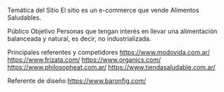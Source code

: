 Temática del Sitio
El sitio es un e-commerce que vende Alimentos Saludables. 


Público Objetivo
Personas que tengan interés en llevar una alimentación balanceada y natural, es decir, no industrializada.


Principales referentes y competidores
https://www.modovida.com.ar/
https://www.frizata.com/
https://www.organics.com/
https://www.philosopheat.com.ar/
https://www.tiendasaludable.com.ar/

Referente de diseño
https://www.baronfig.com/